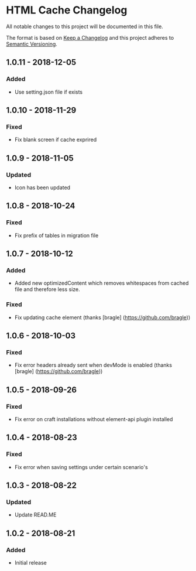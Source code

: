 # HTML Cache Changelog

All notable changes to this project will be documented in this file.

The format is based on [Keep a Changelog](http://keepachangelog.com/) and this project adheres to [Semantic Versioning](http://semver.org/).

## 1.0.11 - 2018-12-05

### Added
- Use setting.json file if exists

## 1.0.10 - 2018-11-29

### Fixed
- Fix blank screen if cache exprired

## 1.0.9 - 2018-11-05

### Updated
- Icon has been updated

## 1.0.8 - 2018-10-24

### Fixed
- Fix prefix of tables in migration file

## 1.0.7 - 2018-10-12

### Added
- Added new optimizedContent which removes whitespaces from cached file and therefore less size. 

### Fixed
- Fix updating cache element (thanks [bragle] (https://github.com/bragle))

## 1.0.6 - 2018-10-03

### Fixed
- Fix error headers already sent when devMode is enabled (thanks [bragle] (https://github.com/bragle))

## 1.0.5 - 2018-09-26

### Fixed
- Fix error on craft installations without element-api plugin installed

## 1.0.4 - 2018-08-23

### Fixed
- Fix error when saving settings under certain scenario's

## 1.0.3 - 2018-08-22

### Updated
- Update READ.ME

## 1.0.2 - 2018-08-21

### Added
- Initial release
